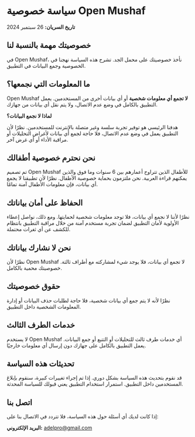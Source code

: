 # سياسة خصوصية Open Mushaf

**تاريخ السريان:** 26 سبتمبر 2024

## خصوصيتك مهمة بالنسبة لنا

في Open Mushaf، نأخذ خصوصيتك على محمل الجد. تشرح هذه السياسة نهجنا في الخصوصية وجمع البيانات في التطبيق.

## ما المعلومات التي نجمعها؟

Open Mushaf **لا تجمع أي معلومات شخصية** أو أي بيانات أخرى من المستخدمين. يعمل التطبيق بالكامل في وضع عدم الاتصال، ولا يتم نقل أي بيانات من جهازك.

**لماذا لا نجمع البيانات؟**

هدفنا الرئيسي هو توفير تجربة سلسة وغير متصلة بالإنترنت للمستخدمين. نظرًا لأن التطبيق يعمل في وضع عدم الاتصال، فلا حاجة لجمع أي بيانات لأغراض التحليلات أو مراقبة الأداء أو أي غرض آخر.

## نحن نحترم خصوصية أطفالك

تم تصميم Open Mushaf للأطفال الذين تتراوح أعمارهم بين 6 سنوات وما فوق والذين يمكنهم قراءة العربية. نحن ملتزمون بحماية خصوصية الأطفال. نظرًا لأن تطبيقنا لا يجمع أي بيانات، فإن معلومات الأطفال آمنة تمامًا.

## الحفاظ على أمان بياناتك

نظرًا لأننا لا نجمع أي بيانات، فلا توجد معلومات شخصية لحمايتها. ومع ذلك، نواصل إعطاء الأولوية لأمان التطبيق لضمان تجربة مستخدم آمنة من خلال مراقبة التطبيق بانتظام للكشف عن أي ثغرات محتملة.

## نحن لا نشارك بياناتك

نظرًا لأن Open Mushaf لا تجمع أي بيانات، فلا يوجد شيء لمشاركته مع أطراف ثالثة. خصوصيتك محمية بالكامل.

## حقوق خصوصيتك

نظرًا لأنه لا يتم جمع أي بيانات شخصية، فلا حاجة لطلبات حذف البيانات أو إدارة المعلومات الشخصية داخل التطبيق.

## خدمات الطرف الثالث

لا يستخدم Open Mushaf أي خدمات طرف ثالث للتحليلات أو التتبع أو جمع البيانات. يعمل التطبيق بالكامل على جهازك دون إرسال أي معلومات خارجيًا.

## تحديثات هذه السياسة

قد نقوم بتحديث هذه السياسة بشكل دوري. إذا تم إجراء تغييرات كبيرة، سنقوم بإبلاغ المستخدمين داخل التطبيق. استمرار استخدام التطبيق يعني قبولك للسياسة المحدثة.

## اتصل بنا

إذا كانت لديك أي أسئلة حول هذه السياسة، فلا تتردد في الاتصال بنا على:

**البريد الإلكتروني:** <adelpro@gmail.com>
